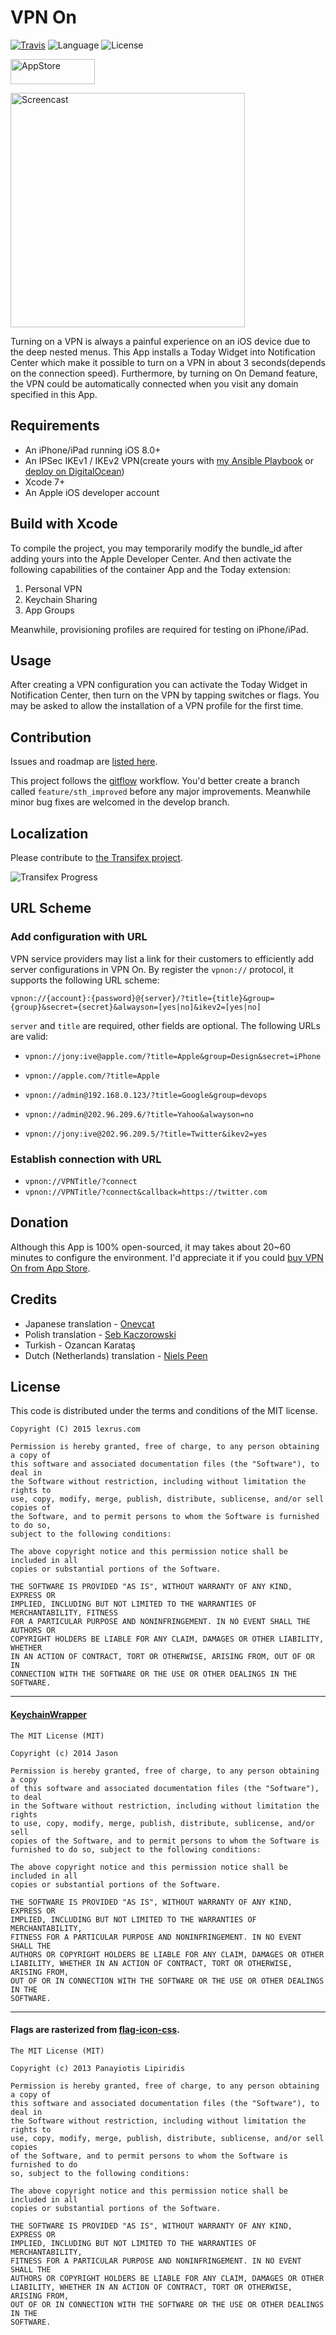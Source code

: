 # VPN On

[![Travis](https://img.shields.io/travis/lexrus/VPNOn.svg)](https://travis-ci.org/lexrus/VPNOn)
![Language](https://img.shields.io/badge/language-Swift%202-orange.svg)
![License](https://img.shields.io/github/license/lexrus/VPNOn.svg?style=flat)

[<img src="https://cloud.githubusercontent.com/assets/219689/5575342/963e0ee8-9013-11e4-8091-7ece67d64729.png" width="135" height="40" alt="AppStore"/>](https://itunes.apple.com/app/vpn-on/id951344279)

<img src="https://cloud.githubusercontent.com/assets/219689/6800494/f6f98af4-d259-11e4-91c8-dc9d9ded3bfd.gif" width="375" height="375" alt="Screencast"/>

Turning on a VPN is always a painful experience on an iOS device due to the deep nested menus. This App installs a Today Widget into Notification Center which make it possible to turn on a VPN in about 3 seconds(depends on the connection speed). Furthermore, by turning on On Demand feature, the VPN could be automatically connected when you visit any domain specified in this App.

## Requirements

- An iPhone/iPad running iOS 8.0+
- An IPSec IKEv1 / IKEv2 VPN(create yours with [my Ansible Playbook](https://github.com/lexrus/vpn-deploy-playbook) or [deploy on DigitalOcean](http://installer.71m.us/install?url=https://github.com/lexrus/do-ikev1))
- Xcode 7+
- An Apple iOS developer account

## Build with Xcode

To compile the project, you may temporarily modify the bundle_id after adding yours into the Apple Developer Center. And then activate the following capabilities of the container App and the Today extension:

1. Personal VPN
2. Keychain Sharing
3. App Groups

Meanwhile, provisioning profiles are required for testing on iPhone/iPad.

## Usage

After creating a VPN configuration you can activate the Today Widget in Notification Center, then turn on the VPN by tapping switches or flags. You may be asked to allow the installation of a VPN profile for the first time.

## Contribution

Issues and roadmap are [listed here](https://github.com/lexrus/VPNOn/issues).

This project follows the [gitflow](https://github.com/nvie/gitflow) workflow. You'd better create a branch called `feature/sth_improved` before any major improvements. Meanwhile minor bug fixes are welcomed in the develop branch.

## Localization

Please contribute to [the Transifex project](https://www.transifex.com/projects/p/vpnon/).

![Transifex Progress](https://www.transifex.com/projects/p/vpnon/resource/vpnonxliff/chart/image_png)

## URL Scheme

### Add configuration with URL

VPN service providers may list a link for their customers to efficiently add server configurations in VPN On. By register the `vpnon://` protocol, it supports the following URL scheme:

`vpnon://{account}:{password}@{server}/?title={title}&group={group}&secret={secret}&alwayson=[yes|no]&ikev2=[yes|no]`

`server` and `title` are required, other fields are optional. The following URLs are valid:

* `vpnon://jony:ive@apple.com/?title=Apple&group=Design&secret=iPhone`

* `vpnon://apple.com/?title=Apple`

* `vpnon://admin@192.168.0.123/?title=Google&group=devops`

* `vpnon://admin@202.96.209.6/?title=Yahoo&alwayson=no`

* `vpnon://jony:ive@202.96.209.5/?title=Twitter&ikev2=yes`

### Establish connection with URL

* `vpnon://VPNTitle/?connect`
* `vpnon://VPNTitle/?connect&callback=https://twitter.com`

## Donation

Although this App is 100% open-sourced, it may takes about 20~60 minutes to configure the environment. I'd appreciate it if you could [buy VPN On from App Store](https://itunes.apple.com/app/vpn-on/id951344279).


## Credits

* Japanese translation - [Onevcat](https://github.com/onevcat)
* Polish translation - [Seb Kaczorowski](http://photographyservices.ie)
* Turkish - Ozancan Karataş
* Dutch (Netherlands) translation - [Niels Peen](https://github.com/nielspeen)

## License

This code is distributed under the terms and conditions of the MIT license.

```
Copyright (C) 2015 lexrus.com

Permission is hereby granted, free of charge, to any person obtaining a copy of
this software and associated documentation files (the "Software"), to deal in
the Software without restriction, including without limitation the rights to
use, copy, modify, merge, publish, distribute, sublicense, and/or sell copies of
the Software, and to permit persons to whom the Software is furnished to do so,
subject to the following conditions:

The above copyright notice and this permission notice shall be included in all
copies or substantial portions of the Software.

THE SOFTWARE IS PROVIDED "AS IS", WITHOUT WARRANTY OF ANY KIND, EXPRESS OR
IMPLIED, INCLUDING BUT NOT LIMITED TO THE WARRANTIES OF MERCHANTABILITY, FITNESS
FOR A PARTICULAR PURPOSE AND NONINFRINGEMENT. IN NO EVENT SHALL THE AUTHORS OR
COPYRIGHT HOLDERS BE LIABLE FOR ANY CLAIM, DAMAGES OR OTHER LIABILITY, WHETHER
IN AN ACTION OF CONTRACT, TORT OR OTHERWISE, ARISING FROM, OUT OF OR IN
CONNECTION WITH THE SOFTWARE OR THE USE OR OTHER DEALINGS IN THE SOFTWARE.
```

---

#### [KeychainWrapper](https://github.com/jrendel/KeychainWrapper)

```
The MIT License (MIT)

Copyright (c) 2014 Jason

Permission is hereby granted, free of charge, to any person obtaining a copy
of this software and associated documentation files (the "Software"), to deal
in the Software without restriction, including without limitation the rights
to use, copy, modify, merge, publish, distribute, sublicense, and/or sell
copies of the Software, and to permit persons to whom the Software is
furnished to do so, subject to the following conditions:

The above copyright notice and this permission notice shall be included in all
copies or substantial portions of the Software.

THE SOFTWARE IS PROVIDED "AS IS", WITHOUT WARRANTY OF ANY KIND, EXPRESS OR
IMPLIED, INCLUDING BUT NOT LIMITED TO THE WARRANTIES OF MERCHANTABILITY,
FITNESS FOR A PARTICULAR PURPOSE AND NONINFRINGEMENT. IN NO EVENT SHALL THE
AUTHORS OR COPYRIGHT HOLDERS BE LIABLE FOR ANY CLAIM, DAMAGES OR OTHER
LIABILITY, WHETHER IN AN ACTION OF CONTRACT, TORT OR OTHERWISE, ARISING FROM,
OUT OF OR IN CONNECTION WITH THE SOFTWARE OR THE USE OR OTHER DEALINGS IN THE
SOFTWARE.
```

---

#### Flags are rasterized from [flag-icon-css](https://github.com/lipis/flag-icon-css).

```
The MIT License (MIT)

Copyright (c) 2013 Panayiotis Lipiridis

Permission is hereby granted, free of charge, to any person obtaining a copy of
this software and associated documentation files (the "Software"), to deal in
the Software without restriction, including without limitation the rights to
use, copy, modify, merge, publish, distribute, sublicense, and/or sell copies
of the Software, and to permit persons to whom the Software is furnished to do
so, subject to the following conditions:

The above copyright notice and this permission notice shall be included in all
copies or substantial portions of the Software.

THE SOFTWARE IS PROVIDED "AS IS", WITHOUT WARRANTY OF ANY KIND, EXPRESS OR
IMPLIED, INCLUDING BUT NOT LIMITED TO THE WARRANTIES OF MERCHANTABILITY,
FITNESS FOR A PARTICULAR PURPOSE AND NONINFRINGEMENT. IN NO EVENT SHALL THE
AUTHORS OR COPYRIGHT HOLDERS BE LIABLE FOR ANY CLAIM, DAMAGES OR OTHER
LIABILITY, WHETHER IN AN ACTION OF CONTRACT, TORT OR OTHERWISE, ARISING FROM,
OUT OF OR IN CONNECTION WITH THE SOFTWARE OR THE USE OR OTHER DEALINGS IN THE
SOFTWARE.
```
